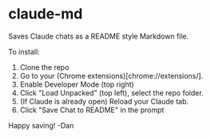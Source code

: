 # claude-md
Saves Claude chats as a README style Markdown file.

To install:
1. Clone the repo
2. Go to your (Chrome extensions)[chrome://extensions/].
3. Enable Developer Mode (top right)
4. Click "Load Unpacked" (top left), select the repo folder.
5. (If Claude is already open) Reload your Claude tab.
6. Click "Save Chat to README" in the prompt

Happy saving!
-Dan
